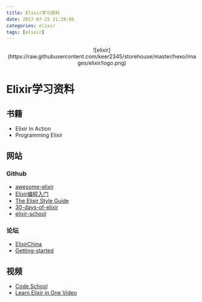 ```yaml
---
title: Elixir学习资料
date: 2017-07-25 21:29:05
categories: elixir
tags: [elixir]
---
```


<div align=center>
![elixir](https://raw.githubusercontent.com/keer2345/storehouse/master/hexo/images/elixir/logo.png)
</div>

# Elixir学习资料
## 书籍
* Elixir In Action
* Programming Elixir

<!-- more -->

## 网站
### Github
* [awesome-elixir](https://github.com/h4cc/awesome-elixir)
* [Elixir编程入门](https://github.com/straightdave/programming_elixir)
* [The Elixir Style Guide](https://github.com/christopheradams/elixir_style_guide)
* [30-days-of-elixir](https://github.com/seven1m/30-days-of-elixir)
* [elixir-school](https://github.com/doomspork/elixir-school)
### 论坛
* [ElixirChina](http://www.elixir-cn.com)
* [Getting-started](https://elixir-lang.org/getting-started/introduction.html)

## 视频
* [Code School](https://www.codeschool.com/courses/try-elixir)
* [Learn Elixir in One Video](https://elixirforum.com/t/learn-elixir-in-one-video/4689)
